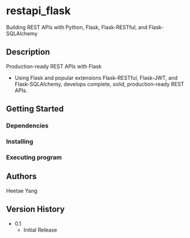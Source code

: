# restapi_flask

Building REST APIs with Python, Flask, Flask-RESTful, and Flask-SQLAlchemy


## Description

Production-ready REST APIs with Flask

- Using Flask and popular extensions Flask-RESTful, Flask-JWT, and Flask-SQLAlchemy, develops complete, solid, production-ready REST APIs.

## Getting Started

### Dependencies

### Installing

### Executing program

## Authors

Heetae Yang

## Version History

* 0.1
    * Initial Release
